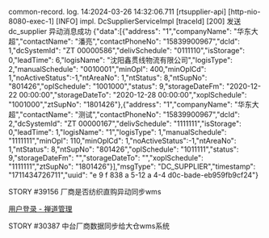common-record. log. 14:2024-03-26 14:32:06.711 [rtsupplier-api] [http-nio-8080-exec-1] [INFO] impl. DcSupplierServiceImpl  [traceId] [200] 发送 dc_supplier 异动消息成功 {"data":[{"address": "1","companyName": "华东大超","contactName": "潘亮","contactPhoneNo": "15839900967","dcId": 1,"dcSystemId": "ZT 00000586","delivSchedule": "0111110","isStorage": 0,"leadTime": 6,"logisName": "沈阳鑫贯线物流有限公司","logisType": 2,"manualSchedule": "0010001","minOpl": 400,"minOplCd": 1,"noActiveStatus":-1,"ntAreaNo": 1,"ntStatus": 8,"ntSupNo": "801426","oplSchedule": "1001000","status": 9,"storageDateFm": "2020-12-22 00:00:00","storageDateTo": "2020-12-28 00:00:00","xoplSchedule": "1001000","ztSupNo": "1801426"},{"address": "1","companyName": "华东大超","contactName": "测试","contactPhoneNo": "15839900967","dcId": 2,"dcSystemId": "ZT 00000167","delivSchedule": "1111111","isStorage": 0,"leadTime": 1,"logisName": "1","logisType": 1,"manualSchedule": "1111111","minOpl": 110,"minOplCd": 1,"noActiveStatus":-1,"ntAreaNo": 1,"ntStatus": 8,"ntSupNo": "801426","oplSchedule": "1011111","status": 9,"storageDateFm": "","storageDateTo": "","xoplSchedule": "1111111","ztSupNo": "1801426"}],"msgType": "DC_SUPPLIER","timestamp": "1711434726711","uuid": "e 9 f 838 a 5-12 a 4-4 d0c-bade-eb959fb9cf24"}


STORY #39156 厂商是否纺织直购异动同步wms

[用户登录 - 禅道管理](http://zentao.fn.com/index.php?m=story&f=view&storyID=39156)

STORY #30387 中台厂商数据同步给大仓wms系统
